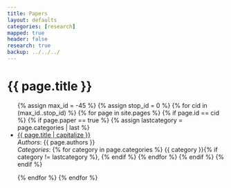 ```yaml
---
title: Papers 
layout: defaults
categories: [research]
mapped: true 
header: false 
research: true
backup: ../../../
---
```


# {{ page.title }}
<ul class="fa-ul">
{% assign max_id = -45 %}
{% assign stop_id = 0 %}
{% for cid in (max_id..stop_id) %}
    {% for page in site.pages %}
        {% if page.id == cid %}
            {% if page.paper == true %}
                {% assign lastcategory = page.categories | last %}
                <li><i class="fa-li fa fa-file-text-o fa-lg"></i><a class="major" href="{{ page.url }}">{{ page.title | capitalize }}</a></li>
                <em>Authors</em>: {{ page.authors }} <br>
                <em>Categories</em>: 
                {% for category in page.categories %}
                    {{ category }}{% if category != lastcategory %},
                    {% endif %} <!-- End the category if statement --> 
                {% endfor %} 
            {% endif %}
        {% endif %}
        <p>
    {% endfor %} 
{% endfor %} 
</ul>

